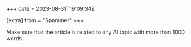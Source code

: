 +++
date = 2023-08-31T19:09:34Z

[extra]
from = "Spammer"
+++

Make sure that the article is related to any AI topic with more than 1000
words.
